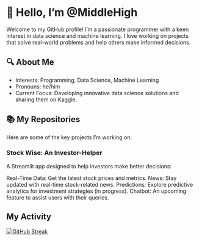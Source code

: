 # 👋 Hello, I’m @MiddleHigh
Welcome to my GitHub profile! I’m a passionate programmer with a keen interest in data science and machine learning. I love working on projects that solve real-world problems and help others make informed decisions.

## 🔍 About Me
- Interests: Programming, Data Science, Machine Learning
- Pronouns: he/him
- Current Focus: Developing innovative data science solutions and sharing them on Kaggle.

## 📚 My Repositories
Here are some of the key projects I’m working on:

### Stock Wise: An Investor-Helper
A Streamlit app designed to help investors make better decisions:

Real-Time Data: Get the latest stock prices and metrics.
News: Stay updated with real-time stock-related news.
Predictions: Explore predictive analytics for investment strategies (in progress).
Chatbot: An upcoming feature to assist users with their queries.

## My Activity
<a href="https://git.io/streak-stats"><img src="https://streak-stats.demolab.com?user=CODERConfused" alt="GitHub Streak" /></a>

<!---
CODERConfused/CODERConfused is a ✨ special ✨ repository because its `README.md` (this file) appears on your GitHub profile.
You can click the Preview link to take a look at your changes.
--->
